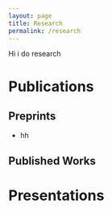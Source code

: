 ```yaml
---
layout: page
title: Research
permalink: /research
---
```


Hi i do research 

# Publications

## Preprints

 - hh


## Published Works


# Presentations
